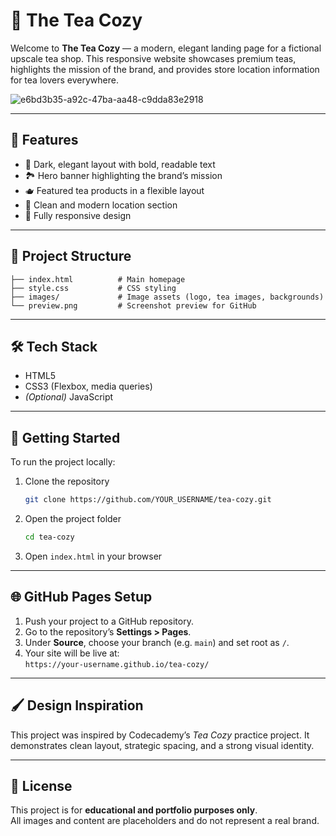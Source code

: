 # 🍵 The Tea Cozy

Welcome to **The Tea Cozy** — a modern, elegant landing page for a fictional upscale tea shop. This responsive website showcases premium teas, highlights the mission of the brand, and provides store location information for tea lovers everywhere.

![e6bd3b35-a92c-47ba-aa48-c9dda83e2918](https://github.com/user-attachments/assets/819787ac-2450-4bd0-9d2d-39cee17e18db)


---

## 🌟 Features

- 🖤 Dark, elegant layout with bold, readable text  
- 🏞️ Hero banner highlighting the brand’s mission  
- 🫖 Featured tea products in a flexible layout  
- 📍 Clean and modern location section  
- 📱 Fully responsive design  

---

## 📂 Project Structure

```
├── index.html          # Main homepage
├── style.css           # CSS styling
├── images/             # Image assets (logo, tea images, backgrounds)
└── preview.png         # Screenshot preview for GitHub
```

---

## 🛠️ Tech Stack

- HTML5  
- CSS3 (Flexbox, media queries)  
- *(Optional)* JavaScript  

---

## 🚀 Getting Started

To run the project locally:

1. Clone the repository  
   ```bash
   git clone https://github.com/YOUR_USERNAME/tea-cozy.git
   ```

2. Open the project folder  
   ```bash
   cd tea-cozy
   ```

3. Open `index.html` in your browser

---

## 🌐 GitHub Pages Setup

1. Push your project to a GitHub repository.
2. Go to the repository’s **Settings > Pages**.
3. Under **Source**, choose your branch (e.g. `main`) and set root as `/`.
4. Your site will be live at:  
   `https://your-username.github.io/tea-cozy/`

---

## 🖌️ Design Inspiration

This project was inspired by Codecademy’s *Tea Cozy* practice project. It demonstrates clean layout, strategic spacing, and a strong visual identity.


---

## 📄 License

This project is for **educational and portfolio purposes only**.  
All images and content are placeholders and do not represent a real brand.
